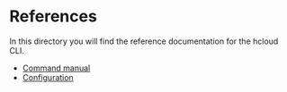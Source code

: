 # References

In this directory you will find the reference documentation for the hcloud CLI.

- [Command manual](manual/hcloud.md)
- [Configuration](configuration.md)
